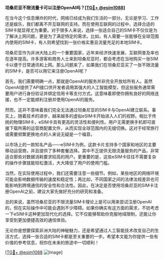 **坦桑尼亚不限流量卡可以注册OpenAI吗？[[TG💪+ @esim1088](https://t.me/s/esim1088)]**

在当今这个信息爆炸的时代，网络已经成为我们生活的一部分。无论是学习、工作还是娱乐，我们都离不开互联网的支持。而在使用互联网的过程中，选择合适的SIM卡就显得尤为重要。对于很多人来说，选择一张适合自己的SIM卡不仅仅是为了解决上网问题，更是为了满足特定的需求。比如，有人需要一张能够在全球范围内使用的SIM卡，有人则希望找到一张价格实惠且流量充足的本地SIM卡。

坦桑尼亚作为非洲大陆上的一个重要国家，近年来经济快速发展，互联网普及率也在逐年提高。许多游客和商务人士来到坦桑尼亚时，都会考虑在当地购买一张SIM卡以便于日常通讯和上网。那么问题来了，如果我们在坦桑尼亚买了一张不限流量的SIM卡，是否可以用它来注册OpenAI呢？

首先，我们需要明确一点，那就是OpenAI的服务并非完全开放给所有人。虽然OpenAI提供了API接口供开发者调用其强大的人工智能模型，但这些服务通常需要用户进行身份验证并绑定信用卡等支付方式。这意味着即使你拥有良好的网络连接，也不一定能顺利注册并使用OpenAI的服务。

然而，这并不意味着我们完全无法通过坦桑尼亚的SIM卡与OpenAI建立联系。事实上，随着技术的进步，越来越多的虚拟eSIM卡开始进入人们的视野。相比于传统的物理SIM卡，eSIM卡具有更高的灵活性和便利性。用户无需更换手机即可直接下载所需的运营商配置文件，从而实现全球范围内的无缝切换。这对于经常旅行或需要频繁更换地点的人来说无疑是一个福音。

以市场上的一款知名产品——eSIM卡为例，这款卡片支持多个国家和地区的主要移动运营商，并且提供了多种套餐选择。其中不乏提供无限流量服务的产品，非常适合那些对数据消耗要求较高的用户。更重要的是，这些eSIM卡往往不需要复杂的操作步骤就能轻松激活，大大降低了用户的使用门槛。

当然，在实际使用过程中，我们还需要注意一些细节。例如，某些地区的网络环境可能会影响数据传输的速度和稳定性；再比如，不同国家之间的法律法规差异也可能影响到跨境通信的安全性和合法性。因此，在决定是否使用坦桑尼亚的SIM卡注册OpenAI之前，建议大家先做好充分的研究和准备。

总的来说，虽然坦桑尼亚的不限流量SIM卡理论上是可以用来尝试注册OpenAI的，但在实际操作中可能会遇到不少障碍。如果你确实有这方面的需求，不妨考虑一下eSIM卡这种更加现代化的选择。它不仅能够帮助你克服地域限制，还能让你享受到更加便捷高效的通信体验。

无论你是想要探索非洲大陆的神秘魅力，还是希望通过人工智能技术改变自己的生活方式，选择一张合适的SIM卡都是至关重要的一步。希望本文能为你提供一些有价值的参考信息，祝你在未来的旅途中一切顺利！

[[TG💪+ @esim1088](https://t.me/s/esim1088) ![Image](https://i.postimg.cc/4NQfJmqS/Snipaste-2025-05-13-00-14-12.png)]